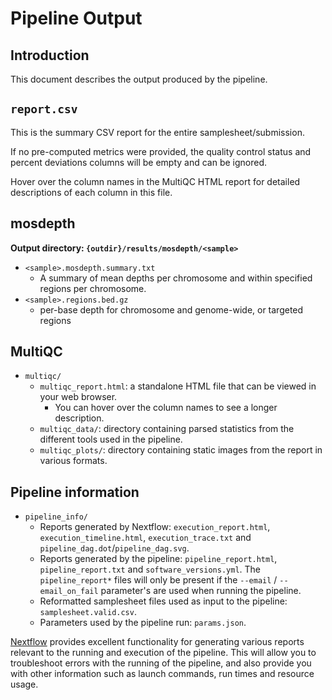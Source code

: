 # Pipeline Output

## Introduction

This document describes the output produced by the pipeline.

## `report.csv`

This is the summary CSV report for the entire samplesheet/submission.

If no pre-computed metrics were provided, the quality control status and percent deviations columns will be empty and can be ignored.

Hover over the column names in the MultiQC HTML report for detailed descriptions of each column in this file.

## mosdepth

**Output directory: `{outdir}/results/mosdepth/<sample>`**

- `<sample>.mosdepth.summary.txt`
  - A summary of mean depths per chromosome and within specified regions per chromosome.
- `<sample>.regions.bed.gz`
  - per-base depth for chromosome and genome-wide, or targeted regions

## MultiQC

- `multiqc/`
  - `multiqc_report.html`: a standalone HTML file that can be viewed in your web browser.
    - You can hover over the column names to see a longer description.
  - `multiqc_data/`: directory containing parsed statistics from the different tools used in the pipeline.
  - `multiqc_plots/`: directory containing static images from the report in various formats.

## Pipeline information

- `pipeline_info/`
  - Reports generated by Nextflow: `execution_report.html`, `execution_timeline.html`, `execution_trace.txt` and `pipeline_dag.dot`/`pipeline_dag.svg`.
  - Reports generated by the pipeline: `pipeline_report.html`, `pipeline_report.txt` and `software_versions.yml`. The `pipeline_report*` files will only be present if the `--email` / `--email_on_fail` parameter's are used when running the pipeline.
  - Reformatted samplesheet files used as input to the pipeline: `samplesheet.valid.csv`.
  - Parameters used by the pipeline run: `params.json`.

[Nextflow](https://www.nextflow.io/docs/latest/tracing.html) provides excellent functionality for generating various reports relevant to the running and execution of the pipeline. This will allow you to troubleshoot errors with the running of the pipeline, and also provide you with other information such as launch commands, run times and resource usage.
